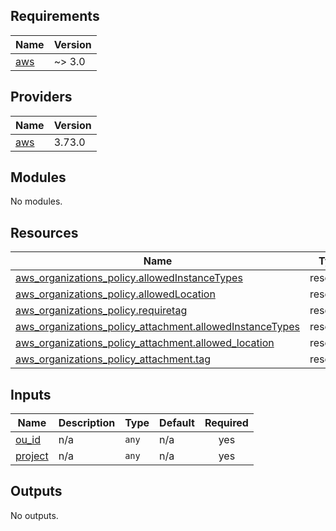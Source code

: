 <!-- BEGIN_TF_DOCS -->
## Requirements

| Name | Version |
|------|---------|
| <a name="requirement_aws"></a> [aws](#requirement\_aws) | ~> 3.0 |

## Providers

| Name | Version |
|------|---------|
| <a name="provider_aws"></a> [aws](#provider\_aws) | 3.73.0 |

## Modules

No modules.

## Resources

| Name | Type |
|------|------|
| [aws_organizations_policy.allowedInstanceTypes](https://registry.terraform.io/providers/hashicorp/aws/latest/docs/resources/organizations_policy) | resource |
| [aws_organizations_policy.allowedLocation](https://registry.terraform.io/providers/hashicorp/aws/latest/docs/resources/organizations_policy) | resource |
| [aws_organizations_policy.requiretag](https://registry.terraform.io/providers/hashicorp/aws/latest/docs/resources/organizations_policy) | resource |
| [aws_organizations_policy_attachment.allowedInstanceTypes](https://registry.terraform.io/providers/hashicorp/aws/latest/docs/resources/organizations_policy_attachment) | resource |
| [aws_organizations_policy_attachment.allowed_location](https://registry.terraform.io/providers/hashicorp/aws/latest/docs/resources/organizations_policy_attachment) | resource |
| [aws_organizations_policy_attachment.tag](https://registry.terraform.io/providers/hashicorp/aws/latest/docs/resources/organizations_policy_attachment) | resource |

## Inputs

| Name | Description | Type | Default | Required |
|------|-------------|------|---------|:--------:|
| <a name="input_ou_id"></a> [ou\_id](#input\_ou\_id) | n/a | `any` | n/a | yes |
| <a name="input_project"></a> [project](#input\_project) | n/a | `any` | n/a | yes |

## Outputs

No outputs.
<!-- END_TF_DOCS -->